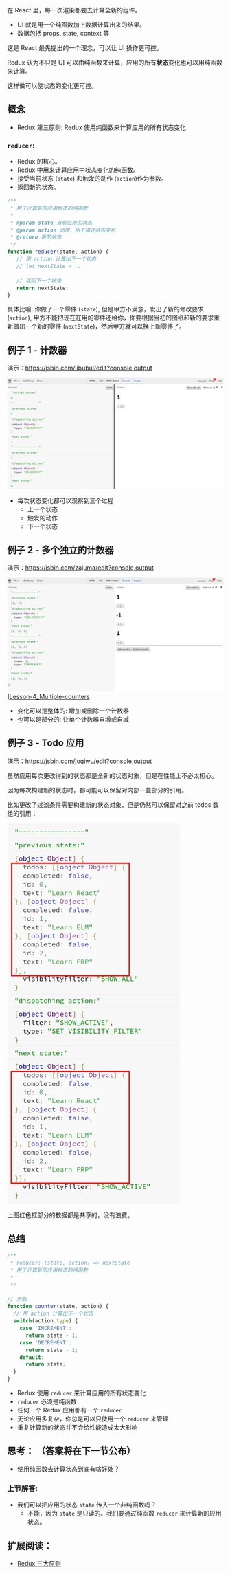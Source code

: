 在 React 里，每一次渲染都要去计算全新的组件。

- UI 就是用一个纯函数加上数据计算出来的结果。
 -  数据包括 props, state, context 等

这是 React 最先提出的一个理念，可以让 UI 操作更可控。

Redux 认为不只是 UI 可以由纯函数来计算，应用的所有**状态**变化也可以用纯函数来计算。

这样做可以使状态的变化更可控。

## 概念
- Redux 第三原则: Redux 使用纯函数来计算应用的所有状态变化

### `reducer`:
- Redux 的核心。
- Redux 中用来计算应用中状态变化的纯函数。
- 接受当前状态 (`state`) 和触发的动作 (`action`)作为参数。
- 返回新的状态。

```js
/**
 * 用于计算新的应用状态的纯函数
 *
 * @param state 当前应用的状态 
 * @param action 动作，用于描述状态变化
 * @return 新的状态
 */
function reducer(state, action) {
   // 用 action 计算出下一个状态
   // let nextState = ...

   // 返回下一个状态
   return nextState;
}
```

具体比喻: 你做了一个零件 (`state`), 但是甲方不满意，发出了新的修改要求 (`action`), 甲方不能把现在在用的零件还给你，你要根据当初的图纸和新的要求重新做出一个新的零件 (`nextState`)，然后甲方就可以换上新零件了。

## 例子 1 - 计数器
演示：https://jsbin.com/libubul/edit?console,output

[![Counter demo screenshot][Lesson-4_Counter-screenshot]][Lesson-4_Counter]

- 每次状态变化都可以观察到三个过程
  - 上一个状态
  - 触发的动作
  - 下一个状态

## 例子 2 - 多个独立的计数器
演示：https://jsbin.com/zajuma/edit?console,output

![Multiple Counter demo screenshot][Lesson-4_Multiple-counters-screenshot]][Lesson-4_Multiple-counters]

- 变化可以是整体的: 增加或删除一个计数器
- 也可以是部分的: 让单个计数器自增或自减

## 例子 3 - Todo 应用
演示：https://jsbin.com/joqiwu/edit?console,output

虽然应用每次更改得到的状态都是全新的状态对象，但是在性能上不必太担心。

因为每次构建新的状态时，都可能可以保留对内部一些部分的引用。

比如更改了过滤条件需要构建新的状态对象，但是仍然可以保留对之前 todos 数组的引用：

![Change todo app visibility filter screenshot][Lesson-4_Change-Todo-App-Visibility-Filter-screenshot]

上图红色框部分的数据都是共享的，没有浪费。

## 总结
```js
/**
 * reducer: (state, action) => nextState
 * 用于计算新的应用状态的纯函数
 *
 */

// 示例
function counter(state, action) {
  // 用 action 计算出下一个状态
  switch(action.type) {
    case 'INCREMENT':
      return state + 1;
    case 'DECREMENT':
      return state - 1;
    default:
      return state;
  }
}
```

- Redux 使用 `reducer` 来计算应用的所有状态变化
- `reducer` 必须是纯函数
- 任何一个 Redux 应用都有一个 `reducer`
- 无论应用多复杂，你总是可以只使用一个 `reducer` 来管理
- 重复计算新的状态并不会给性能造成太大影响

## 思考： （答案将在下一节公布）
- 使用纯函数去计算状态到底有啥好处？

### 上节解答:
- 我们可以把应用的状态 `state` 传入一个非纯函数吗？
  - 不能，因为 `state` 是只读的。我们要通过纯函数 `reducer` 来计算新的应用状态。

## 扩展阅读：
- [Redux 三大原则](http://cn.redux.js.org/docs/introduction/ThreePrinciples.html)

[Lesson-4_Counter-screenshot]: ../screenshots/Lesson-4_Counter-screenshot.png
[Lesson-4_Counter]: https://jsbin.com/libubul/edit?console,output

[Lesson-4_Multiple-counters-screenshot]: ../screenshots/Lesson-4_Multiple-counters-screenshot.png
[Lesson-4_Multiple-counters]: https://jsbin.com/zajuma/edit?console,output

[Lesson-4_Change-Todo-App-Visibility-Filter-screenshot]: ../screenshots/Lesson-4_Change-Todo-App-Visibility-Filter-screenshot.png
